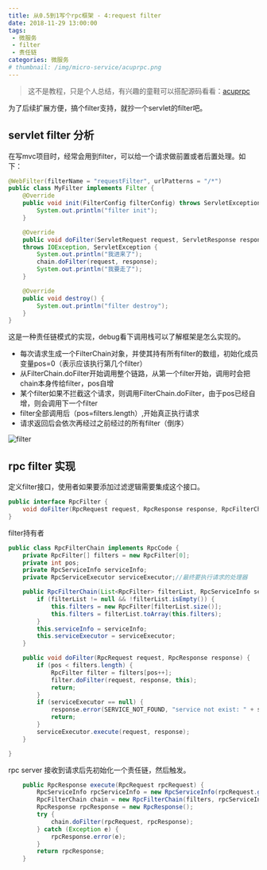 ```yaml
---
title: 从0.5到1写个rpc框架 - 4:request filter
date: 2018-11-29 13:00:00
tags:
 - 微服务
 - filter
 - 责任链
categories: 微服务
# thumbnail: /img/micro-service/acuprpc.png
---
```


> 这不是教程，只是个人总结，有兴趣的童鞋可以搭配源码看看：[acuprpc](https://github.com/acupt/acuprpc)

为了后续扩展方便，搞个filter支持，就抄一个servlet的filter吧。

## servlet filter 分析

在写mvc项目时，经常会用到filter，可以给一个请求做前置或者后置处理。如下：

```java
@WebFilter(filterName = "requestFilter", urlPatterns = "/*")
public class MyFilter implements Filter {
    @Override
    public void init(FilterConfig filterConfig) throws ServletException {
        System.out.println("filter init");
    }

    @Override
    public void doFilter(ServletRequest request, ServletResponse response, FilterChain chain)
    throws IOException, ServletException {
        System.out.println("我进来了");
        chain.doFilter(request, response);
        System.out.println("我要走了");
    }

    @Override
    public void destroy() {
        System.out.println("filter destroy");
    }
}
```

这是一种责任链模式的实现，debug看下调用栈可以了解框架是怎么实现的。

+ 每次请求生成一个FilterChain对象，并使其持有所有filter的数组，初始化成员变量pos=0（表示应该执行第几个filter）
+ 从FilterChain.doFilter开始调用整个链路，从第一个filter开始，调用时会把chain本身传给filter，pos自增
+ 某个filter如果不拦截这个请求，则调用FilterChain.doFilter，由于pos已经自增，则会调用下一个filter
+ filter全部调用后（pos=filters.length）,开始真正执行请求
+ 请求返回后会依次再经过之前经过的所有filter（倒序）

<!-- ![filter](/img/spring/filter.png) -->

![filter](https://oscimg.oschina.net/oscnet/1b3313c4302569b512448430ba93ee50ee2.jpg)

## rpc filter 实现

定义filter接口，使用者如果要添加过滤逻辑需要集成这个接口。

```java
public interface RpcFilter {
    void doFilter(RpcRequest request, RpcResponse response, RpcFilterChain filterChain);
}
```

filter持有者

```java
public class RpcFilterChain implements RpcCode {
    private RpcFilter[] filters = new RpcFilter[0];
    private int pos;
    private RpcServiceInfo serviceInfo;
    private RpcServiceExecutor serviceExecutor;//最终要执行请求的处理器

    public RpcFilterChain(List<RpcFilter> filterList, RpcServiceInfo serviceInfo, RpcServiceExecutor serviceExecutor) {
        if (filterList != null && !filterList.isEmpty()) {
            this.filters = new RpcFilter[filterList.size()];
            this.filters = filterList.toArray(this.filters);
        }
        this.serviceInfo = serviceInfo;
        this.serviceExecutor = serviceExecutor;
    }

    public void doFilter(RpcRequest request, RpcResponse response) {
        if (pos < filters.length) {
            RpcFilter filter = filters[pos++];
            filter.doFilter(request, response, this);
            return;
        }
        if (serviceExecutor == null) {
            response.error(SERVICE_NOT_FOUND, "service not exist: " + serviceInfo);
            return;
        }
        serviceExecutor.execute(request, response);
    }

}
```

rpc server 接收到请求后先初始化一个责任链，然后触发。

```java
    public RpcResponse execute(RpcRequest rpcRequest) {
        RpcServiceInfo rpcServiceInfo = new RpcServiceInfo(rpcRequest.getAppName(), rpcRequest.getServiceName());
        RpcFilterChain chain = new RpcFilterChain(filters, rpcServiceInfo, serviceExecutorMap.get(rpcServiceInfo));
        RpcResponse rpcResponse = new RpcResponse();
        try {
            chain.doFilter(rpcRequest, rpcResponse);
        } catch (Exception e) {
            rpcResponse.error(e);
        }
        return rpcResponse;
    }
```

